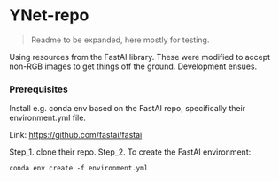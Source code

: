 # YNet-repo

>Readme to be expanded, here mostly for testing. 

Using resources from the FastAI library. These were modified to accept non-RGB images to get things off the ground. Development ensues. 

### Prerequisites

Install e.g. conda env based on the FastAI repo, specifically their environment.yml file. 

Link: https://github.com/fastai/fastai

Step_1. clone their repo.
Step_2. To create the FastAI environment:

```
conda env create -f environment.yml
```


